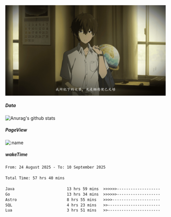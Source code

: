 
<img src="./static/index.jpg" alt="index">

##### Data

![Anurag's github stats](https://github-readme-stats.vercel.app/api?username=whyneh&show_icons=true&hide_border=ture&theme=tokyonight)

##### PageView
![:name](https://count.getloli.com/get/@:whyneh?theme=gelbooru)

##### wakeTime

<!--START_SECTION:waka-->

```txt
From: 24 August 2025 - To: 10 September 2025

Total Time: 57 hrs 40 mins

Java                       13 hrs 59 mins  >>>>>>-------------------   24.26 %
Go                         13 hrs 34 mins  >>>>>>-------------------   23.54 %
Astro                      8 hrs 55 mins   >>>>---------------------   15.49 %
SQL                        4 hrs 23 mins   >>-----------------------   07.61 %
Lua                        3 hrs 51 mins   >>-----------------------   06.69 %
```

<!--END_SECTION:waka-->

